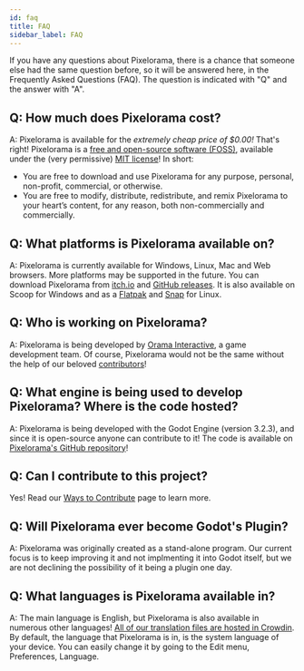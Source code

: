 ```yaml
---
id: faq
title: FAQ
sidebar_label: FAQ
---
```


If you have any questions about Pixelorama, there is a chance that someone else had the same question before, so it will be answered here, in the Frequently Asked Questions (FAQ). The question is indicated with "Q" and the answer with "A".

## Q: How much does Pixelorama cost?
A: Pixelorama is available for the *extremely cheap price of $0.00!* That's right! Pixelorama is a [free and open-source software (FOSS)](https://en.wikipedia.org/wiki/Free_and_open-source_software), available under the (very permissive) [MIT license](https://github.com/Orama-Interactive/Pixelorama/blob/master/LICENSE)! In short:
- You are free to download and use Pixelorama for any purpose, personal, non-profit, commercial, or otherwise.
- You are free to modify, distribute, redistribute, and remix Pixelorama to your heart’s content, for any reason, both non-commercially and commercially.

## Q: What platforms is Pixelorama available on?
A: Pixelorama is currently available for Windows, Linux, Mac and Web browsers. More platforms may be supported in the future.
You can download Pixelorama from [itch.io](https://orama-interactive.itch.io/pixelorama) and [GitHub releases](https://github.com/Orama-Interactive/Pixelorama/releases). It is also available on Scoop for Windows and as a [Flatpak](https://flathub.org/apps/details/com.orama_interactive.Pixelorama) and [Snap](https://snapcraft.io/pixelorama) for Linux.

## Q: Who is working on Pixelorama?
A: Pixelorama is being developed by [Orama Interactive](https://www.orama-interactive.com/), a game development team. Of course, Pixelorama would not be the same without the help of our beloved [contributors](https://github.com/Orama-Interactive/Pixelorama/graphs/contributors)!

## Q: What engine is being used to develop Pixelorama? Where is the code hosted?
A: Pixelorama is being developed with the Godot Engine (version 3.2.3), and since it is open-source anyone can contribute to it! The code is available on [Pixelorama's GitHub repository](https://github.com/Orama-Interactive/Pixelorama)!

## Q: Can I contribute to this project?
Yes! Read our [Ways to Contribute](development_and_contributing) page to learn more.

## Q: Will Pixelorama ever become Godot's Plugin?
A: Pixelorama was originally created as a stand-alone program. Our current focus is to keep improving it and not implmenting it into Godot itself, but we are not declining the possibility of it being a plugin one day.

## Q: What languages is Pixelorama available in?
A: The main language is English, but Pixelorama is also available in numerous other languages! [All of our translation files are hosted in Crowdin](https://crowdin.com/project/pixelorama). By default, the language that Pixelorama is in, is the system language of your device. You can easily change it by going to the Edit menu, Preferences, Language.
